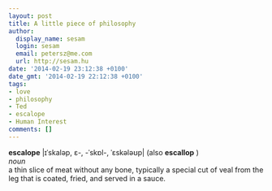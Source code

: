 ```yaml
---
layout: post
title: A little piece of philosophy
author:
  display_name: sesam
  login: sesam
  email: petersz@me.com
  url: http://sesam.hu
date: '2014-02-19 23:12:38 +0100'
date_gmt: '2014-02-19 22:12:38 +0100'
tags:
- love
- philosophy
- Ted
- escalope
- Human Interest
comments: []
---
```


**escalope** |ɪˈskaləp, ɛ-, -ˈskɒl-, ˈɛskələʊp| (also **escallop** )  
_noun_  
a thin slice of meat without any bone, typically a special cut of veal from the leg that is coated, fried, and served in a sauce.
